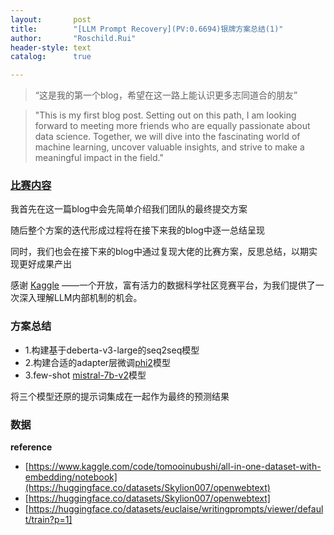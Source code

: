```yaml
---
layout:       post
title:        "[LLM Prompt Recovery](PV:0.6694)银牌方案总结(1)"
author:       "Roschild.Rui"
header-style: text
catalog:      true

---
```

> “这是我的第一个blog，希望在这一路上能认识更多志同道合的朋友”

> "This is my first blog post. Setting out on this path, I am looking forward to meeting more friends who are equally passionate about data science. Together, we will dive into the fascinating world of machine learning, uncover valuable insights, and strive to make a meaningful impact in the field."

### [比赛内容](https://www.kaggle.com/competitions/llm-prompt-recovery)
我首先在这一篇blog中会先简单介绍我们团队的最终提交方案

随后整个方案的迭代形成过程将在接下来我的blog中逐一总结呈现

同时，我们也会在接下来的blog中通过复现大佬的比赛方案，反思总结，以期实现更好成果产出

感谢 [Kaggle](https://www.kaggle.com/) ——一个开放，富有活力的数据科学社区竞赛平台，为我们提供了一次深入理解LLM内部机制的机会。

### 方案总结
- 1.构建基于deberta-v3-large的seq2seq模型
- 2.构建合适的adapter层微调[phi2](https://www.kaggle.com/models/Microsoft/phi/Transformers/2/1)模型
- 3.few-shot [mistral-7b-v2](https://www.kaggle.com/datasets/ahmadsaladin/mistral-7b-it-v02)模型

将三个模型还原的提示词集成在一起作为最终的预测结果

### 数据

**reference**
- [https://www.kaggle.com/code/tomooinubushi/all-in-one-dataset-with-embedding/notebook](https://huggingface.co/datasets/Skylion007/openwebtext)
- [https://huggingface.co/datasets/Skylion007/openwebtext]
- [https://huggingface.co/datasets/euclaise/writingprompts/viewer/default/train?p=1]

